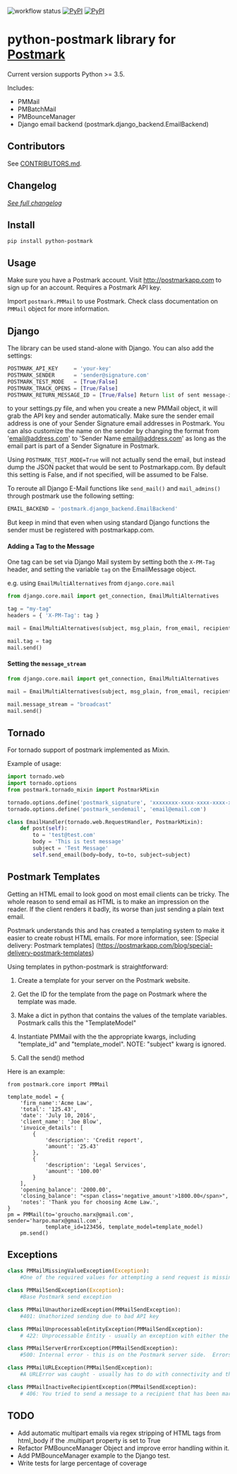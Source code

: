 ![workflow status](https://github.com/themartorana/python-postmark/actions/workflows/python.yaml/badge.svg)
[![PyPI](https://img.shields.io/pypi/v/python-postmark.svg)](https://pypi.python.org/pypi/python-postmark)
[![PyPI](https://img.shields.io/pypi/dm/python-postmark.svg)](https://pypi.python.org/pypi/python-postmark)

python-postmark library for [Postmark](http://postmarkapp.com)
================================================================

Current version supports Python >= 3.5.

Includes:

- PMMail
- PMBatchMail
- PMBounceManager 
- Django email backend (postmark.django_backend.EmailBackend)

Contributors
--------------
See [CONTRIBUTORS.md](https://github.com/themartorana/python-postmark/blob/master/CONTRIBUTORS.md).

Changelog
----------
*[See full changelog](https://github.com/themartorana/python-postmark/blob/master/CHANGELOG.md)*

Install
-------

```
pip install python-postmark
```

Usage
-----
Make sure you have a Postmark account.  Visit http://postmarkapp.com to sign up for an account. Requires a Postmark API key.

Import `postmark.PMMail` to use Postmark. Check class documentation on `PMMail` object for more information.
    
Django
-------
The library can be used stand-alone with Django.  You can also add the settings:

```python 
POSTMARK_API_KEY     = 'your-key'
POSTMARK_SENDER      = 'sender@signature.com'
POSTMARK_TEST_MODE   = [True/False]
POSTMARK_TRACK_OPENS = [True/False]
POSTMARK_RETURN_MESSAGE_ID = [True/False] Return list of sent message-ids while using Django backend. Defaults to False, returns count.
```

to your settings.py file, and when you create a new PMMail object, it will grab the API key and sender automatically.  Make sure the sender email address is one of your Sender Signature email addresses in Postmark. You can also customize the name on the sender by changing the format from 'email@address.com' to 'Sender Name <email@address.com>' as long as the email part is part of a Sender Signature in Postmark.

Using `POSTMARK_TEST_MODE=True` will not actually send the email, but instead dump the JSON packet that would be sent to Postmarkapp.com. By default this setting is False, and if not specified, will be assumed to be False.

To reroute all Django E-Mail functions like `send_mail()` and `mail_admins()` through postmark use the following setting:

```python
EMAIL_BACKEND = 'postmark.django_backend.EmailBackend'
```

But keep in mind that even when using standard Django functions the sender must be registered with postmarkapp.com.

#### Adding a Tag to the Message
One tag can be set via Django Mail system by setting both the `X-PM-Tag` header, and setting the variable `tag` on the EmailMessage object.

e.g. using `EmailMultiAlternatives` from `django.core.mail`

```python
from django.core.mail import get_connection, EmailMultiAlternatives

tag = "my-tag"
headers = { 'X-PM-Tag': tag }

mail = EmailMultiAlternatives(subject, msg_plain, from_email, recipients, connection=connection, headers=headers)

mail.tag = tag
mail.send()
```

#### Setting the `message_stream`
```python
from django.core.mail import get_connection, EmailMultiAlternatives

mail = EmailMultiAlternatives(subject, msg_plain, from_email, recipients, connection=connection, headers=headers)

mail.message_stream = "broadcast"
mail.send()
```

    
Tornado
-------

For tornado support of postmark implemented as Mixin. 

Example of usage:

```python
import tornado.web
import tornado.options
from postmark.tornado_mixin import PostmarkMixin

tornado.options.define('postmark_signature', 'xxxxxxxx-xxxx-xxxx-xxxx-xxxxxxxxxxxx')
tornado.options.define('postmark_sendemail', 'email@email.com')

class EmailHandler(tornado.web.RequestHandler, PostmarkMixin):
    def post(self):
        to = 'test@test.com'
        body = 'This is test message'
        subject = 'Test Message'
        self.send_email(body=body, to=to, subject=subject)
```

Postmark Templates
------------------
Getting an HTML email to look good on most email clients can be tricky. The whole reason to send email as HTML is to make an impression on the reader. If the client renders it badly, its worse than just sending a plain text email.

Postmark understands this and has created a templating system to make it easier to create robust HTML emails. For more information, see: [Special delivery: Postmark templates] (https://postmarkapp.com/blog/special-delivery-postmark-templates)

Using templates in python-postmark is straightforward: 

1. Create a template for your server on the Postmark website.

2. Get the ID for the template from the page on Postmark where the template was made.

3. Make a dict in python that contains the values of the template variables. Postmark calls this the "TemplateModel"

4. Instantiate PMMail with the the appropriate kwargs, including "template_id" and "template_model". NOTE: "subject" kwarg is ignored.

5. Call the send() method

Here is an example:

```
from postmark.core import PMMail

template_model = {
    'firm_name':'Acme Law',
    'total': '125.43',
    'date': 'July 10, 2016',
    'client_name': 'Joe Blow',
    'invoice_details': [
        {
            'description': 'Credit report',
            'amount': '25.43'
        },
        {
            'description': 'Legal Services',
            'amount': '100.00'
        }
    ],
    'opening_balance': '2000.00',
    'closing_balance': "<span class='negative_amount'>1800.00</span>",
    'notes': 'Thank you for choosing Acme Law.',
}
pm = PMMail(to='groucho.marx@gmail.com', sender='harpo.marx@gmail.com',
            template_id=123456, template_model=template_model)
    pm.send()
```


Exceptions
-----------

```python
class PMMailMissingValueException(Exception):
    #One of the required values for attempting a send request is missing

class PMMailSendException(Exception):
    #Base Postmark send exception

class PMMailUnauthorizedException(PMMailSendException):
    #401: Unathorized sending due to bad API key

class PMMailUnprocessableEntityException(PMMailSendException):
    # 422: Unprocessable Entity - usually an exception with either the sender not having a matching Sender Signature in Postmark.  Read the message details for further information

class PMMailServerErrorException(PMMailSendException):
    #500: Internal error - this is on the Postmark server side.  Errors are logged and recorded at Postmark.

class PMMailURLException(PMMailSendException):
    #A URLError was caught - usually has to do with connectivity and the ability to reach the server.  The inner_exception will have the base URLError object.

class PMMailInactiveRecipientException(PMMailSendException):
    # 406: You tried to send a message to a recipient that has been marked as inactive. If this was a batch operation, the rest of the messages were still sent.
```

TODO
----
    
- Add automatic multipart emails via regex stripping of HTML tags from html_body if the .multipart property is set to True
- Refactor PMBounceManager Object and improve error handling within it.
- Add PMBounceManager example to the Django test.
- Write tests for large percentage of coverage
